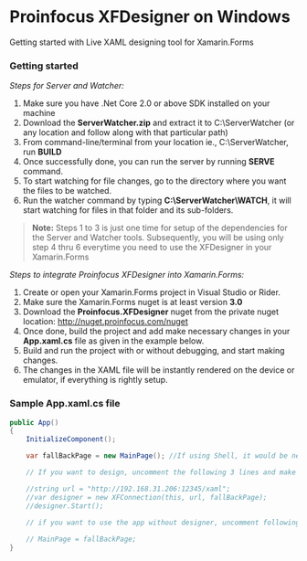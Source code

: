 # Proinfocus XFDesigner on Windows
Getting started with Live XAML designing tool for Xamarin.Forms

### Getting started
*Steps for Server and Watcher:*
1. Make sure you have .Net Core 2.0 or above SDK installed on your machine
2. Download the **ServerWatcher.zip** and extract it to C:\ServerWatcher (or any location and follow along with that particular path)
3. From command-line/terminal from your location ie., C:\ServerWatcher, run **BUILD**
4. Once successfully done, you can run the server by running **SERVE** command.
5. To start watching for file changes, go to the directory where you want the files to be watched.
6. Run the watcher command by typing **C:\ServerWatcher\WATCH**, it will start watching for files in that folder and its sub-folders.

> **Note:**
> Steps 1 to 3 is just one time for setup of the dependencies for the Server and Watcher tools.
> Subsequently, you will be using only step 4 thru 6 everytime you need to use the XFDesigner in your Xamarin.Forms


*Steps to integrate Proinfocus XFDesigner into Xamarin.Forms:*
1. Create or open your Xamarin.Forms project in Visual Studio or Rider.
2. Make sure the Xamarin.Forms nuget is at least version **3.0**
3. Download the **Proinfocus.XFDesigner** nuget from the private nuget location: http://nuget.proinfocus.com/nuget
4. Once done, build the project and add make necessary changes in your **App.xaml.cs** file as given in the example below.
5. Build and run the project with or without debugging, and start making changes.
6. The changes in the XAML file will be instantly rendered on the device or emulator, if everything is rightly setup.

### Sample App.xaml.cs file
```C#
public App()
{
    InitializeComponent();

    var fallBackPage = new MainPage(); //If using Shell, it would be new AppShell();

    // If you want to design, uncomment the following 3 lines and make sure, the url is working.

    //string url = "http://192.168.31.206:12345/xaml";
    //var designer = new XFConnection(this, url, fallBackPage);
    //designer.Start();

    // if you want to use the app without designer, uncomment following line
    
    // MainPage = fallBackPage;
}
```
